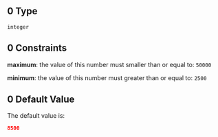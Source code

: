 ## 0 Type

`integer`

## 0 Constraints

**maximum**: the value of this number must smaller than or equal to: `50000`

**minimum**: the value of this number must greater than or equal to: `2500`

## 0 Default Value

The default value is:

```json
8500
```
